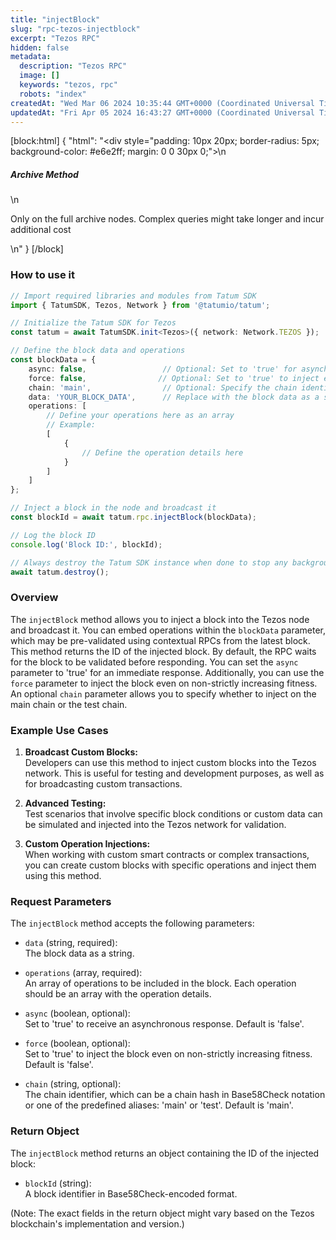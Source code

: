 ```yaml
---
title: "injectBlock"
slug: "rpc-tezos-injectblock"
excerpt: "Tezos RPC"
hidden: false
metadata: 
  description: "Tezos RPC"
  image: []
  keywords: "tezos, rpc"
  robots: "index"
createdAt: "Wed Mar 06 2024 10:35:44 GMT+0000 (Coordinated Universal Time)"
updatedAt: "Fri Apr 05 2024 16:43:27 GMT+0000 (Coordinated Universal Time)"
---
```

[block:html]
{
  "html": "<div style=\"padding: 10px 20px; border-radius: 5px; background-color: #e6e2ff; margin: 0 0 30px 0;\">\n  <h5>Archive Method</h5>\n  <p>Only on the full archive nodes. Complex queries might take longer and incur additional cost</p>\n</div>"
}
[/block]


### How to use it

```typescript
// Import required libraries and modules from Tatum SDK
import { TatumSDK, Tezos, Network } from '@tatumio/tatum';

// Initialize the Tatum SDK for Tezos
const tatum = await TatumSDK.init<Tezos>({ network: Network.TEZOS });

// Define the block data and operations
const blockData = {
    async: false,                 // Optional: Set to 'true' for asynchronous injection
    force: false,                // Optional: Set to 'true' to inject even on non-strictly increasing fitness
    chain: 'main',                // Optional: Specify the chain identifier (Replace with 'test' for test chain)
    data: 'YOUR_BLOCK_DATA',      // Replace with the block data as a string
    operations: [
        // Define your operations here as an array
        // Example:
        [
            {
                // Define the operation details here
            }
        ]
    ]
};

// Inject a block in the node and broadcast it
const blockId = await tatum.rpc.injectBlock(blockData);

// Log the block ID
console.log('Block ID:', blockId);

// Always destroy the Tatum SDK instance when done to stop any background processes
await tatum.destroy();
```

### Overview

The `injectBlock` method allows you to inject a block into the Tezos node and broadcast it. You can embed operations within the `blockData` parameter, which may be pre-validated using contextual RPCs from the latest block. This method returns the ID of the injected block. By default, the RPC waits for the block to be validated before responding. You can set the `async` parameter to 'true' for an immediate response. Additionally, you can use the `force` parameter to inject the block even on non-strictly increasing fitness. An optional `chain` parameter allows you to specify whether to inject on the main chain or the test chain.

### Example Use Cases

1. **Broadcast Custom Blocks:**  
   Developers can use this method to inject custom blocks into the Tezos network. This is useful for testing and development purposes, as well as for broadcasting custom transactions.

2. **Advanced Testing:**  
   Test scenarios that involve specific block conditions or custom data can be simulated and injected into the Tezos network for validation.

3. **Custom Operation Injections:**  
   When working with custom smart contracts or complex transactions, you can create custom blocks with specific operations and inject them using this method.

### Request Parameters

The `injectBlock` method accepts the following parameters:

- `data` (string, required):  
  The block data as a string.

- `operations` (array, required):  
  An array of operations to be included in the block. Each operation should be an array with the operation details.

- `async` (boolean, optional):  
  Set to 'true' to receive an asynchronous response. Default is 'false'.

- `force` (boolean, optional):  
  Set to 'true' to inject the block even on non-strictly increasing fitness. Default is 'false'.

- `chain` (string, optional):  
  The chain identifier, which can be a chain hash in Base58Check notation or one of the predefined aliases: 'main' or 'test'. Default is 'main'.

### Return Object

The `injectBlock` method returns an object containing the ID of the injected block:

- `blockId` (string):  
  A block identifier in Base58Check-encoded format.

(Note: The exact fields in the return object might vary based on the Tezos blockchain's implementation and version.)

